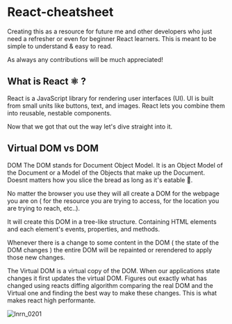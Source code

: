 # React-cheatsheet
Creating this as a resource for future me and other developers who just need a refresher or even for beginner React learners. This is meant to be simple to understand & easy to read.

As always any contributions will be much appreciated!

## What is React ⚛ ? 
React is a JavaScript library for rendering user interfaces (UI). UI is built from small units like buttons, text, and images. React lets you combine them into reusable, nestable components.

Now that we got that out the way let's dive straight into it.

## Virtual DOM vs DOM
DOM The DOM stands for Document Object Model. It is an Object Model of the Document or a Model of the Objects that make up the Document. Doesnt matters how you slice the bread as long as it's eatable 🍞. 

No matter the browser you use they will all create a DOM for the webpage you are on ( for the resource you are trying to access, for the location you are trying to reach, etc..).


It will create this DOM in a tree-like structure. Containing HTML elements and each element's events, properties, and methods.
<!--Todo insirt crappy drawing-->

Whenever there is a change to some content in the DOM ( the state of the DOM changes ) the entire DOM will be repainted or rerendered to apply those new changes.

The Virtual DOM is a virtual copy of the DOM. When our applications state changes it first updates the virtual DOM. Figures out exactly what has changed using reacts diffing algorithm comparing the real DOM and the Virtual one and finding the best way to make these changes. This is what makes react high performante. 



![lnrn_0201](https://github.com/jamalabd/React-cheatsheet/assets/45414121/981c8e90-af0e-4eba-90cc-f256bd9a515d)


<!-- 
--Todo--
## Hooks
### Use callback 📞
Not going to lie this one had me stumped when it first came out 😅.

use callback is a React Hook that lets you save a function that you have already defined between re-renders -->
